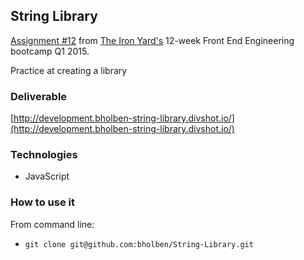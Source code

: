 
## String Library

[Assignment #12](https://github.com/tiy-atl-js-q1-2015/Assignments) from [The Iron Yard's](http://theironyard.com/locations/atlanta/) 12-week Front End Engineering bootcamp Q1 2015.

Practice at creating a library

### Deliverable
[http://development.bholben-string-library.divshot.io/](http://development.bholben-string-library.divshot.io/)

### Technologies
  * JavaScript

### How to use it

From command line:
  * `git clone git@github.com:bholben/String-Library.git`

